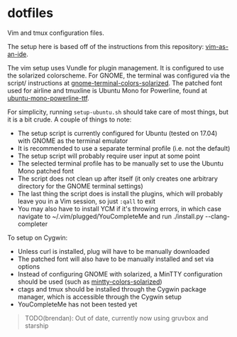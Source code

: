 # dotfiles
Vim and tmux configuration files.

The setup here is based off of the instructions from this repository:
[vim-as-an-ide](https://github.com/jez/vim-as-an-ide).

The vim setup uses Vundle for plugin management. It is configured to use the
solarized colorscheme. For GNOME, the terminal was configured via the script/
instructions at
[gnome-terminal-colors-solarized](https://github.com/Anthony25/gnome-terminal-colors-solarized).
The patched font used for airline and tmuxline is Ubuntu Mono for Powerline,
found at
[ubuntu-mono-powerline-ttf](https://github.com/pdf/ubuntu-mono-powerline-ttf).

For simplicity, running `setup-ubuntu.sh` should take care of most things, but
it is a bit crude. A couple of things to note:

- The setup script is currently configured for Ubuntu (tested on 17.04) with
GNOME as the terminal emulator
- It is recommended to use a separate terminal profile (i.e. not the default)
- The setup script will probably require user input at some point
- The selected terminal profile has to be manually set to use the Ubuntu Mono
patched font
- The script does not clean up after itself (it only creates one arbitrary
directory for the GNOME terminal settings)
- The last thing the script does is install the plugins, which will probably
leave you in a Vim session, so just `:qall` to exit
- You may also have to install YCM if it's throwing errors, in which case
navigate to ~/.vim/plugged/YouCompleteMe and run ./install.py --clang-completer

To setup on Cygwin:

- Unless curl is installed, plug will have to be manually downloaded
- The patched font will also have to be manually installed and set via options
- Instead of configuring GNOME with solarized, a MinTTY configuration should be
used (such as
[mintty-colors-solarized](https://github.com/karlin/mintty-colors-solarized))
- ctags and tmux should be installed through the Cygwin package manager, which
is accessible through the Cygwin setup
- YouCompleteMe has not been tested yet

> TODO(brendan): Out of date, currently now using gruvbox and starship
